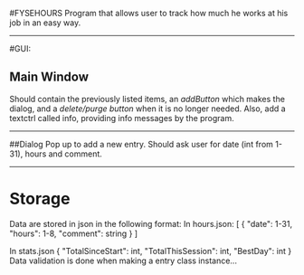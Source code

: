 #FYSEHOURS
Program that allows user to track how much he works at his job
in an easy way.

* * *
#GUI:
## Main Window
Should contain the previously listed items,
an *addButton*  which makes the dialog, and a *delete/purge button*
when it is no longer needed. Also, add a textctrl called info, providing info messages 
by the program.
* * *
##Dialog
Pop up to add a new entry.
Should ask user for date (int from 1-31), hours and comment.

* * *
# Storage
Data are stored in json in the following format:
In hours.json:
[
{
    "date": 1-31,
    "hours": 1-8,
    "comment": string
  }
]

In stats.json
{
    "TotalSinceStart": int,
    "TotalThisSession": int,
    "BestDay": int
  }
Data validation is done when making a entry class instance...
